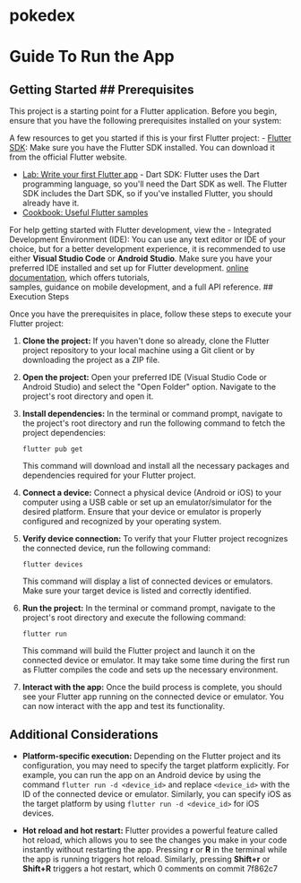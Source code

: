 # pokedex
# Guide To Run the App


## Getting Started	## Prerequisites


This project is a starting point for a Flutter application.	Before you begin, ensure that you have the following prerequisites installed on your system:


A few resources to get you started if this is your first Flutter project:	- [Flutter SDK](https://flutter.dev): Make sure you have the Flutter SDK installed. You can download it from the official Flutter website.


- [Lab: Write your first Flutter app](https://docs.flutter.dev/get-started/codelab)	- Dart SDK: Flutter uses the Dart programming language, so you'll need the Dart SDK as well. The Flutter SDK includes the Dart SDK, so if you've installed Flutter, you should already have it.
- [Cookbook: Useful Flutter samples](https://docs.flutter.dev/cookbook)	


For help getting started with Flutter development, view the	- Integrated Development Environment (IDE): You can use any text editor or IDE of your choice, but for a better development experience, it is recommended to use either **Visual Studio Code** or **Android Studio**. Make sure you have your preferred IDE installed and set up for Flutter development.
[online documentation](https://docs.flutter.dev/), which offers tutorials,	
samples, guidance on mobile development, and a full API reference.	## Execution Steps

Once you have the prerequisites in place, follow these steps to execute your Flutter project:

1. **Clone the project:** If you haven't done so already, clone the Flutter project repository to your local machine using a Git client or by downloading the project as a ZIP file.

2. **Open the project:** Open your preferred IDE (Visual Studio Code or Android Studio) and select the "Open Folder" option. Navigate to the project's root directory and open it.

3. **Install dependencies:** In the terminal or command prompt, navigate to the project's root directory and run the following command to fetch the project dependencies:

   ```
   flutter pub get
   ```

   This command will download and install all the necessary packages and dependencies required for your Flutter project.

4. **Connect a device:** Connect a physical device (Android or iOS) to your computer using a USB cable or set up an emulator/simulator for the desired platform. Ensure that your device or emulator is properly configured and recognized by your operating system.

5. **Verify device connection:** To verify that your Flutter project recognizes the connected device, run the following command:

   ```
   flutter devices
   ```

   This command will display a list of connected devices or emulators. Make sure your target device is listed and correctly identified.

6. **Run the project:** In the terminal or command prompt, navigate to the project's root directory and execute the following command:

   ```
   flutter run
   ```

   This command will build the Flutter project and launch it on the connected device or emulator. It may take some time during the first run as Flutter compiles the code and sets up the necessary environment.

7. **Interact with the app:** Once the build process is complete, you should see your Flutter app running on the connected device or emulator. You can now interact with the app and test its functionality.

## Additional Considerations

- **Platform-specific execution:** Depending on the Flutter project and its configuration, you may need to specify the target platform explicitly. For example, you can run the app on an Android device by using the command `flutter run -d <device_id>` and replace `<device_id>` with the ID of the connected device or emulator. Similarly, you can specify iOS as the target platform by using `flutter run -d <device_id>` for iOS devices.

- **Hot reload and hot restart:** Flutter provides a powerful feature called hot reload, which allows you to see the changes you make in your code instantly without restarting the app. Pressing **r** or **R** in the terminal while the app is running triggers hot reload. Similarly, pressing **Shift+r** or **Shift+R** triggers a hot restart, which
0 comments on commit 7f862c7

